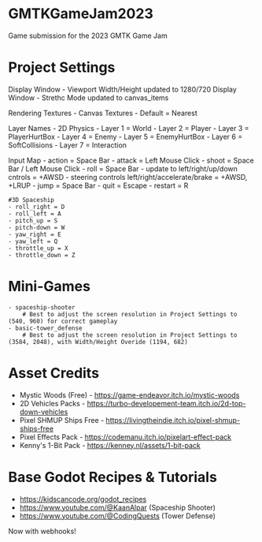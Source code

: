 # GMTKGameJam2023
Game submission for the 2023 GMTK Game Jam


# Project Settings
Display Window - Viewport Width/Height updated to 1280/720
Display Window - Strethc Mode updated to canvas_items

Rendering Textures - Canvas Textures - Default = Nearest

Layer Names - 2D Physics
	- Layer 1 = World
	- Layer 2 = Player
	- Layer 3 = PlayerHurtBox
	- Layer 4 = Enemy
	- Layer 5 = EnemyHurtBox
	- Layer 6 = SoftCollisions
	- Layer 7 = Interaction

Input Map
	- action = Space Bar
	- attack = Left Mouse Click
	- shoot = Space Bar / Left Mouse Click
	- roll = Space Bar
	- update to left/right/up/down cntrols = +AWSD
	- steering controls left/right/accelerate/brake = +AWSD, +LRUP
	- jump = Space Bar
	- quit = Escape
	- restart = R
	
	#3D Spaceship
	- roll_right = D
	- roll_left = A
	- pitch_up = S
	- pitch-down = W
	- yaw_right = E
	- yaw_left = Q
	- throttle_up = X
	- throttle_down = Z

# Mini-Games
	- spaceship-shooter
		# Best to adjust the screen resolution in Project Settings to (540, 960) for correct gameplay
	- basic-tower_defense
		# Best to adjust the screen resolution in Project Settings to (3584, 2048), with Width/Height Overide (1194, 682)

# Asset Credits
- Mystic Woods (Free) - https://game-endeavor.itch.io/mystic-woods
- 2D Vehicles Packs - https://turbo-developement-team.itch.io/2d-top-down-vehicles
- Pixel SHMUP Ships Free - https://livingtheindie.itch.io/pixel-shmup-ships-free
- Pixel Effects Pack - https://codemanu.itch.io/pixelart-effect-pack
- Kenny's 1-Bit Pack - https://kenney.nl/assets/1-bit-pack

# Base Godot Recipes & Tutorials
- https://kidscancode.org/godot_recipes
- https://www.youtube.com/@KaanAlpar (Spaceship Shooter)
- https://www.youtube.com/@CodingQuests (Tower Defense)

Now with webhooks!

